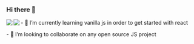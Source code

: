 ### Hi there 👋

<a href="https://github.com/selfrefactor/github-readme-stats">
  <img align="left" src="https://github-readme-stats.vercel.app/api?username=tsvetislavt99" />
</a>
<a href="https://github.com/selfrefactor/github-readme-stats">
  <img align="left" src="https://github-readme-stats.vercel.app/api/top-langs/?username=tsvetislavt99" />
</a>

<p>- 🌱 I’m currently learning vanilla js in order to get started with react</p>
<p>- 👯 I’m looking to collaborate on any open source JS project</p>

